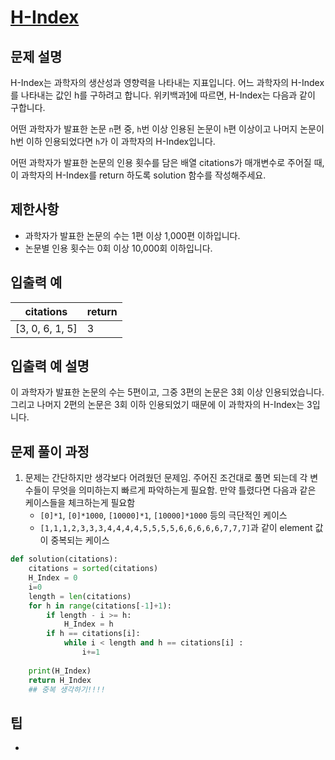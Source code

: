 # [H-Index](https://programmers.co.kr/learn/courses/30/lessons/42747?language=python3)

## 문제 설명

H-Index는 과학자의 생산성과 영향력을 나타내는 지표입니다. 어느 과학자의 H-Index를 나타내는 값인 h를 구하려고 합니다. 위키백과[1](https://programmers.co.kr/learn/courses/30/lessons/42747?language=python3#fn1)에 따르면, H-Index는 다음과 같이 구합니다.

어떤 과학자가 발표한 논문 `n`편 중, `h`번 이상 인용된 논문이 `h`편 이상이고 나머지 논문이 h번 이하 인용되었다면 `h`가 이 과학자의 H-Index입니다.

어떤 과학자가 발표한 논문의 인용 횟수를 담은 배열 citations가 매개변수로 주어질 때, 이 과학자의 H-Index를 return 하도록 solution 함수를 작성해주세요.

## 제한사항

- 과학자가 발표한 논문의 수는 1편 이상 1,000편 이하입니다.
- 논문별 인용 횟수는 0회 이상 10,000회 이하입니다.

## 입출력 예

| citations       | return |
| --------------- | ------ |
| [3, 0, 6, 1, 5] | 3      |

## 입출력 예 설명

이 과학자가 발표한 논문의 수는 5편이고, 그중 3편의 논문은 3회 이상 인용되었습니다. 그리고 나머지 2편의 논문은 3회 이하 인용되었기 때문에 이 과학자의 H-Index는 3입니다.

## 문제 풀이 과정

1. 문제는 간단하지만 생각보다 어려웠던 문제임. 주어진 조건대로 풀면 되는데 각 변수들이 무엇을 의미하는지 빠르게 파악하는게 필요함. 만약 틀렸다면 다음과 같은 케이스들을 체크하는게 필요함
   - `[0]*1`, `[0]*1000`, `[10000]*1`, `[10000]*1000` 등의 극단적인 케이스
   - `[1,1,1,2,3,3,3,4,4,4,4,5,5,5,5,6,6,6,6,6,7,7,7]`과 같이 element 값이 중복되는 케이스

```python
def solution(citations):
    citations = sorted(citations)
    H_Index = 0
    i=0
    length = len(citations)
    for h in range(citations[-1]+1):
        if length - i >= h:
            H_Index = h
        if h == citations[i]:
            while i < length and h == citations[i] :
                i+=1
         
    print(H_Index)
    return H_Index
    ## 중복 생각하기!!!!
```

## 팁

- 
